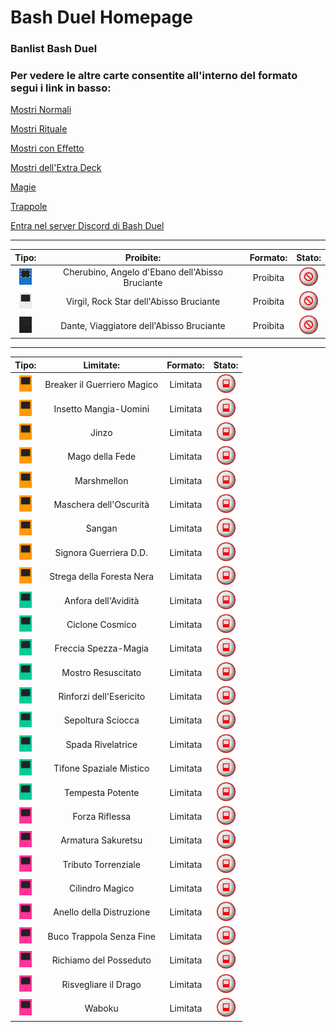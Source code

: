 # Bash Duel Homepage

### Banlist Bash Duel 

### Per vedere le altre carte consentite all'interno del formato segui i link in basso:


[Mostri Normali](/NormalMonsters/MostriNormali.md)

[Mostri Rituale](/RitualMonsters/MostriRituale.md)

[Mostri con Effetto](/EffectMonsters/MostriEffetto.md)

[Mostri dell'Extra Deck](/ExtraDeckMonsters/MostriExtraDeck.md)

[Magie](/Spells/Magie.md)

[Trappole](/Traps/Trappole.md)

[Entra nel server Discord di Bash Duel](https://discord.gg/5PpMBYZf)

---

|Tipo:                                                   | Proibite:                                       | Formato: | Stato: |
|:------------------------------------------------------:|:-----------------------------------------------:|:--------:|:------:|
| <img src="/images/link.png" alt="drawing" width="20"/> | Cherubino, Angelo d'Ebano dell'Abisso Bruciante | Proibita | <img src="/images/banned.png" alt="drawing" width="30"/> |
| <img src="/images/synchro.png" alt="drawing" width="20"/> | Virgil, Rock Star dell'Abisso Bruciante | Proibita |<img src="/images/banned.png" alt="drawing" width="30"/> |
| <img src="/images/xyz.png" alt="drawing" width="20"/> | Dante, Viaggiatore dell'Abisso Bruciante | Proibita | <img src="/images/banned.png" alt="drawing" width="30"/> |


---

|Tipo:     | Limitate:                   | Formato: | Stato: |
|:--------:|:---------------------------:|:--------:|:---------------------------------------------------------:|
| <img src="/images/effect.png" alt="drawing" width="20"/> | Breaker il Guerriero Magico | Limitata | <img src="/images/limited.png" alt="drawing" width="30"/> |
| <img src="/images/effect.png" alt="drawing" width="20"/> | Insetto Mangia-Uomini       | Limitata | <img src="/images/limited.png" alt="drawing" width="30"/> |
| <img src="/images/effect.png" alt="drawing" width="20"/> | Jinzo                       | Limitata | <img src="/images/limited.png" alt="drawing" width="30"/> |
| <img src="/images/effect.png" alt="drawing" width="20"/> | Mago della Fede             | Limitata | <img src="/images/limited.png" alt="drawing" width="30"/> |
| <img src="/images/effect.png" alt="drawing" width="20"/> | Marshmellon                 | Limitata | <img src="/images/limited.png" alt="drawing" width="30"/> |
| <img src="/images/effect.png" alt="drawing" width="20"/> | Maschera dell'Oscurità      | Limitata | <img src="/images/limited.png" alt="drawing" width="30"/> |
| <img src="/images/effect.png" alt="drawing" width="20"/> | Sangan                      | Limitata | <img src="/images/limited.png" alt="drawing" width="30"/> |
| <img src="/images/effect.png" alt="drawing" width="20"/> | Signora Guerriera D.D.      | Limitata | <img src="/images/limited.png" alt="drawing" width="30"/> |
| <img src="/images/effect.png" alt="drawing" width="20"/> | Strega della Foresta Nera   | Limitata | <img src="/images/limited.png" alt="drawing" width="30"/> |
| <img src="/images/spell.png" alt="drawing" width="20"/> | Anfora dell'Avidità         | Limitata | <img src="/images/limited.png" alt="drawing" width="30"/> |
| <img src="/images/spell.png" alt="drawing" width="20"/> | Ciclone Cosmico             | Limitata | <img src="/images/limited.png" alt="drawing" width="30"/> |
| <img src="/images/spell.png" alt="drawing" width="20"/> | Freccia Spezza-Magia        | Limitata | <img src="/images/limited.png" alt="drawing" width="30"/> |
| <img src="/images/spell.png" alt="drawing" width="20"/> | Mostro Resuscitato          | Limitata | <img src="/images/limited.png" alt="drawing" width="30"/> |
| <img src="/images/spell.png" alt="drawing" width="20"/> | Rinforzi dell'Esericito     | Limitata | <img src="/images/limited.png" alt="drawing" width="30"/> |
| <img src="/images/spell.png" alt="drawing" width="20"/> | Sepoltura Sciocca           | Limitata | <img src="/images/limited.png" alt="drawing" width="30"/> |
| <img src="/images/spell.png" alt="drawing" width="20"/> | Spada Rivelatrice           | Limitata | <img src="/images/limited.png" alt="drawing" width="30"/> |
| <img src="/images/spell.png" alt="drawing" width="20"/> | Tifone Spaziale Mistico     | Limitata | <img src="/images/limited.png" alt="drawing" width="30"/> |
| <img src="/images/spell.png" alt="drawing" width="20"/> | Tempesta Potente            | Limitata | <img src="/images/limited.png" alt="drawing" width="30"/> |
| <img src="/images/trap.png" alt="drawing" width="20"/> | Forza Riflessa              | Limitata | <img src="/images/limited.png" alt="drawing" width="30"/> |
| <img src="/images/trap.png" alt="drawing" width="20"/> | Armatura Sakuretsu          | Limitata | <img src="/images/limited.png" alt="drawing" width="30"/> |
| <img src="/images/trap.png" alt="drawing" width="20"/> | Tributo Torrenziale         | Limitata | <img src="/images/limited.png" alt="drawing" width="30"/> |
| <img src="/images/trap.png" alt="drawing" width="20"/> | Cilindro Magico             | Limitata | <img src="/images/limited.png" alt="drawing" width="30"/> |
| <img src="/images/trap.png" alt="drawing" width="20"/> | Anello della Distruzione    | Limitata | <img src="/images/limited.png" alt="drawing" width="30"/> |
| <img src="/images/trap.png" alt="drawing" width="20"/> | Buco Trappola Senza Fine    | Limitata | <img src="/images/limited.png" alt="drawing" width="30"/> |
| <img src="/images/trap.png" alt="drawing" width="20"/> | Richiamo del Posseduto      | Limitata | <img src="/images/limited.png" alt="drawing" width="30"/> |
| <img src="/images/trap.png" alt="drawing" width="20"/> | Risvegliare il Drago        | Limitata | <img src="/images/limited.png" alt="drawing" width="30"/> |
| <img src="/images/trap.png" alt="drawing" width="20"/> | Waboku                      | Limitata | <img src="/images/limited.png" alt="drawing" width="30"/> |
